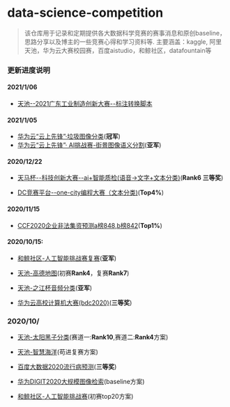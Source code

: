 # data-science-competition

>  该仓库用于记录和定期提供各大数据科学竞赛的赛事消息和原创baseline，思路分享以及博主的一些竞赛心得和学习资料等. 主要涵盖：kaggle, 阿里天池，华为云大赛校园赛，百度aistudio，和鲸社区，datafountain等

###
### 更新进度说明
#### 2021/1/06
- [天池--2021广东工业制造创新大赛--标注转换脚本](https://github.com/DLLXW/data-science-competition/tree/main/%E5%A4%A9%E6%B1%A0/2021%E5%B9%BF%E4%B8%9C%E5%B7%A5%E4%B8%9A%E6%99%BA%E9%80%A0%E5%88%9B%E6%96%B0%E5%A4%A7%E8%B5%9B)

#### 2021/1/05
- [华为云“云上先锋”·垃圾图像分类](https://github.com/DLLXW/data-science-competition/tree/main/%E5%8D%8E%E4%B8%BA/%E5%8D%8E%E4%B8%BA%E4%BA%91-%E4%BA%91%E4%B8%8A%E5%85%88%E9%94%8B-%E5%9E%83%E5%9C%BE%E5%9B%BE%E7%89%87%E5%88%86%E7%B1%BB)(**冠军**)
- [华为云“云上先锋”· AI挑战赛-街景图像语义分割](https://github.com/DLLXW/data-science-competition/tree/main/%E5%8D%8E%E4%B8%BA/%E5%8D%8E%E4%B8%BA%E4%BA%91-%E4%BA%91%E4%B8%8A%E5%85%88%E9%94%8B-%E8%A1%97%E6%99%AF%E5%9B%BE%E5%83%8F%E8%AF%AD%E4%B9%89%E5%88%86%E5%89%B2)(**亚军**)

#### 2020/12/22
- [天马杯--科技创新大赛--ai+智能质检(语音->文字+文本分类)](https://github.com/DLLXW/data-science-competition/tree/main/else/%E5%A4%A9%E9%A9%AC%E6%9D%AF--AI%2Bz%E6%99%BA%E8%83%BD%E8%B4%A8%E6%A3%80)(**Rank6 三等奖**)

- [DC竞赛平台--one-city编程大赛（文本分类)](https://github.com/DLLXW/data-science-competition/tree/main/dc%E7%AB%9E%E8%B5%9B/one-city%E7%BC%96%E7%A8%8B%E5%A4%A7%E8%B5%9B)(**Top4%**)
#### 2020/11/15
- [CCF2020企业非法集资预测a榜848,b榜842](https://github.com/DLLXW/data-science-competition/tree/main/datafountain)(**Top1%**)
#### 2020/10/15:
- [和鲸社区-人工智能挑战赛复赛](https://github.com/DLLXW/data-science-competition/tree/main/%E5%92%8C%E9%B2%B8/%E4%BA%BA%E5%B7%A5%E6%99%BA%E8%83%BD%E6%8C%91%E6%88%98%E8%B5%9B)(**亚军**)

- [天池-高德地图](https://github.com/DLLXW/data-science-competition/tree/main/%E5%A4%A9%E6%B1%A0/%E9%AB%98%E5%BE%B7%E5%9C%B0%E5%9B%BE)(初赛**Rank4**，复赛**Rank7**)

- [天池-之江杯音频分类](https://github.com/DLLXW/data-science-competition/tree/main/else/%E4%B9%8B%E6%B1%9F%E9%9F%B3%E9%A2%91%E5%88%86%E7%B1%BB)(**亚军**)

- [华为云高校计算机大赛(bdc2020)](https://github.com/DLLXW/data-science-competition/tree/main/%E5%8D%8E%E4%B8%BA/BDC-2020)(**三等奖**)
### 2020/10/
- [天池-太阳黑子分类](https://github.com/DLLXW/data-science-competition/tree/main/%E5%A4%A9%E6%B1%A0/%E5%A4%A9%E6%B1%A0-%E5%A4%AA%E9%98%B3%E9%BB%91%E5%AD%90)(赛道一:**Rank10**,赛道二:**Rank4**方案)

- [天池-智慧海洋](https://github.com/DLLXW/data-science-competition/tree/main/%E5%A4%A9%E6%B1%A0/%E5%A4%A9%E6%B1%A0-%E6%99%BA%E6%85%A7%E6%B5%B7%E6%B4%8B)(苟进复赛方案)

- [百度大数据2020流行病预测](https://github.com/DLLXW/data-science-competition/tree/main/%E7%99%BE%E5%BA%A6/%E7%99%BE%E5%BA%A6%E5%A4%A7%E6%95%B0%E6%8D%AE2020)(**三等奖**)

- [华为DIGIT2020大规模图像检索](https://github.com/DLLXW/data-science-competition/tree/main/%E5%8D%8E%E4%B8%BA/DIGIX2020%E6%A0%A1%E5%9B%AD%E5%A4%A7%E8%B5%9B%E5%9B%BE%E5%83%8F%E6%A3%80%E7%B4%A2)(baseline方案)

- [和鲸社区-人工智能挑战赛](https://github.com/DLLXW/data-science-competition/tree/main/%E5%92%8C%E9%B2%B8/%E4%BA%BA%E5%B7%A5%E6%99%BA%E8%83%BD%E6%8C%91%E6%88%98%E8%B5%9B)(初赛top20方案)


